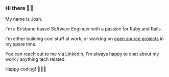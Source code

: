 ### Hi there 👋🏽

My name is Josh.

I'm a Brisbane based Software Engineer with a passion for Ruby and Rails.

I'm either building cool stuff at work, or working on [open source projects](https://github.com/users/joshuay03/projects/1/views/1) in my spare time.

You can reach out to me via [LinkedIn](https://www.linkedin.com/in/joshuay03/), I'm always happy to chat about my work / anything tech related.

Happy coding! 👨🏽‍💻
